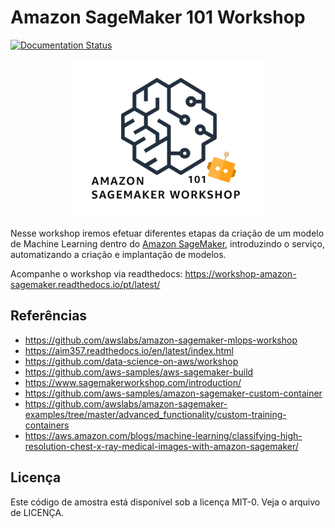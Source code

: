 # Amazon SageMaker 101 Workshop 

[![Documentation Status](https://readthedocs.org/projects/workshop-amazon-sagemaker/badge/?version=latest)](https://workshop-amazon-sagemaker.readthedocs.io/pt/latest/?badge=latest)

<p align="center"> 
<img src="images/aiml-icon.png">
</p>

Nesse workshop iremos efetuar diferentes etapas da criação de um modelo de Machine Learning dentro do [Amazon SageMaker](https://aws.amazon.com/pt/sagemaker/), introduzindo o serviço, automatizando a criação e implantação de modelos.

Acompanhe o workshop via readthedocs: https://workshop-amazon-sagemaker.readthedocs.io/pt/latest/

## Referências

* https://github.com/awslabs/amazon-sagemaker-mlops-workshop 
* https://aim357.readthedocs.io/en/latest/index.html 
* https://github.com/data-science-on-aws/workshop
* https://github.com/aws-samples/aws-sagemaker-build 
* https://www.sagemakerworkshop.com/introduction/
* https://github.com/aws-samples/amazon-sagemaker-custom-container
* https://github.com/awslabs/amazon-sagemaker-examples/tree/master/advanced_functionality/custom-training-containers
* https://aws.amazon.com/blogs/machine-learning/classifying-high-resolution-chest-x-ray-medical-images-with-amazon-sagemaker/

## Licença

Este código de amostra está disponível sob a licença MIT-0. Veja o arquivo de LICENÇA.
